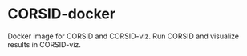 # CORSID-docker

Docker image for CORSID and CORSID-viz.
Run CORSID and visualize results in CORSID-viz.
